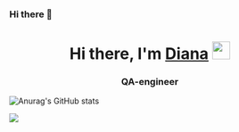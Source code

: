 ### Hi there 👋

<!--
**dioliver29/dioliver29** is a ✨ _special_ ✨ repository because its `README.md` (this file) appears on your GitHub profile.

Here are some ideas to get you started:

- 🔭 I’m currently working on ...
- 🌱 I’m currently learning ...
- 👯 I’m looking to collaborate on ...
- 🤔 I’m looking for help with ...
- 💬 Ask me about ...
- 📫 How to reach me: ...
- 😄 Pronouns: ...
- ⚡ Fun fact: ...
-->

<h1 align="center">Hi there, I'm <a href="https://github.com/dioliver29/" target="_blank">Diana</a> 
<img src="https://github.com/blackcater/blackcater/raw/main/images/Hi.gif" height="32"/></h1>
<h3 align="center">QA-engineer</h3>

![Anurag's GitHub stats](https://github-readme-stats.vercel.app/api?username=dioliver29&show_icons=true&theme=tokyonight)

![](https://komarev.com/ghpvc/?username=dioliver29)

